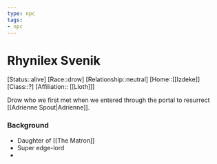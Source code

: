 ```yaml
---
type: npc
tags: 
- npc
---
```


# Rhynilex Svenik
[Status::alive]
[Race::drow]
[Relationship::neutral]
[Home::[[Izdeke]]
[Class::?]
[Affiliation:: [[Lloth]]]

Drow who we first met when we entered through the portal to resurrect [[Adrienne Spout|Adrienne]].

### Background
- Daughter of [[The Matron]]
- Super edge-lord
- 